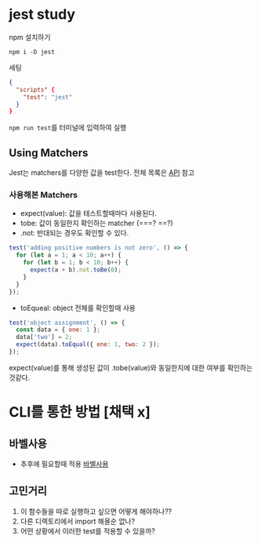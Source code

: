 # jest study

npm 설치하기

```
npm i -D jest
```

세팅

```json
{
  "scripts" {
    "test": "jest"
  }
}
```

`npm run test`를 터미널에 입력하여 실행

## Using Matchers

Jest는 matchers를 다양한 값을 test한다. 전체 목록은 [API](https://jestjs.io/docs/expect) 참고

### 사용해본 Matchers

- expect(value): 값을 테스트할때마다 사용된다.
- tobe: 값이 동일한지 확인하는 matcher (===? ==?)
- .not: 반대되는 경우도 확인할 수 있다.

```js
test('adding positive numbers is not zero', () => {
  for (let a = 1; a < 10; a++) {
    for (let b = 1; b < 10; b++) {
      expect(a + b).not.toBe(0);
    }
  }
});
```

- toEqueal: object 전체를 확인할때 사용

```js
test('object assignment', () => {
  const data = { one: 1 };
  data['two'] = 2;
  expect(data).toEqual({ one: 1, two: 2 });
});
```

expect(value)를 통해 생성된 값이 .tobe(value)와 동일한지에 대한 여부를 확인하는 것같다.

# CLI를 통한 방법 [채택 x]

## 바벨사용

- 추후에 필요할때 적용 [바벨사용](https://jestjs.io/docs/getting-started#using-babel)

## 고민거리

1.  이 함수들을 따로 실행하고 싶으면 어떻게 해야하나??
2.  다른 디렉토리에서 import 해올순 없나?
3.  어떤 상황에서 이러한 test를 적용할 수 있을까?
